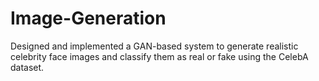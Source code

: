 # Image-Generation
Designed and implemented a GAN-based system to generate realistic celebrity face images and classify them as real or fake using the CelebA dataset.
